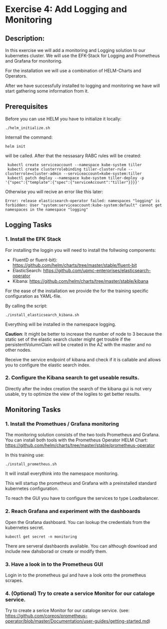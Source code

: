 # Exercise 4: Add Logging and Monitoring

## Description:

In this exercise we will add a monitoring and Logging solution to our
kubernetes cluster. We will use the EFK-Stack for Logging and Prometheus
and Grafana for monitoring.

For the installation we will use a combination of HELM-Charts and Operators.

After we have successfully installed to logging and monitoring we have
will start gathering some information from it.



## Prerequisites

Before you can use HELM you have to initialize it locally:

    ./helm_initialize.sh

Internall the command:

    helm init 

will be called. After that the nessasary RABC rules will be created:

     kubectl create serviceaccount --namespace kube-system tiller
     kubectl create clusterrolebinding tiller-cluster-rule --clusterrole=cluster-admin --serviceaccount=kube-system:tiller
     kubectl patch deploy --namespace kube-system tiller-deploy -p '{"spec":{"template":{"spec":{"serviceAccount":"tiller"}}}}' 

Otherwise you will recive an error like this later:

    Error: release elasticsearch-operator failed: namespaces "logging" is forbidden: User "system:serviceaccount:kube-system:default" cannot get namespaces in the namespace "logging"

## Logging Tasks

### 1. Install the EFK Stack

For installing the loggin you will need to install the follwoing
components:
* FluentD or fluent-bit):
  https://github.com/helm/charts/tree/master/stable/fluent-bit
* ElasticSearch: https://github.com/upmc-enterprises/elasticsearch-operator
* Kibana: https://github.com/helm/charts/tree/master/stable/kibana

For the ease of the installation we provide the for the training
specific configuration as YAML-file.

By calling the script:

    ./install_elasticsearch_kibana.sh

Everything will be installed in the namespace logging.

**Caution**: It might be better to increase the number of node to 3
because the static set of the elastic search cluster might get trouble
if the persistentVolumnClain will be created in the AZ with the master
and no other nodes.

Receive the service endpoint of kibana and check if it is callable and
allows you to configure the elastic search index.

### 2. Configure the Kibana search to get useable results.

Directly after the index creation the search of the kibana gui is not
very usable, try to optimize the view of the logiles to get better
results.

## Monitoring Tasks

### 1. Install the Promethues / Grafana monitoring

The monitoring solution consists of the two tools Prometheus and
Grafana. You can install both tools with the Prometheus Operator HELM
Chart:
https://github.com/helm/charts/tree/master/stable/prometheus-operator

In this training use:

    ./install_prometheus.sh

It will install everythink into the namespace monitoring.

This will startup the prometheus and Grafana with a preinstalled
standard kubernetes configuration.

To reach the GUI you have to configure the services to type
Loadbalancer.

### 2. Reach Grafana and experiment with the dashboards

Open the Grafana dashboard. You can lookup the credentials from the
kubernetes secret.

    kubectl get secret -n monitoring

There are serveral dashbaords available. You can although download and
include new dahsborad or create or modify them.

### 3. Have a look in to the Prometheus GUI

Login in to the prometheus gui and have a look onto the prometheus
scrapes.

### 4. (Optional) Try to create a service Monitor for our cataloge service.

Try to create a serice Monitor for our cataloge service. (see: https://github.com/coreos/prometheus-operator/blob/master/Documentation/user-guides/getting-started.md)


